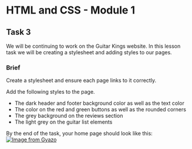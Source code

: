# HTML and CSS - Module 1

## Task 3

We will be continuing to work on the Guitar Kings website. In this lesson task we will be creating a stylesheet and adding styles to our pages.

### Brief

Create a stylesheet and ensure each page links to it correctly.

Add the following styles to the page.
- The dark header and footer background color as well as the text color
- The color on the red and green buttons as well as the rounded corners
- The grey background on the reviews section
- The light grey on the guitar list elements

By the end of the task, your home page should look like this: 
[![Image from Gyazo](https://i.gyazo.com/308ec66c3776df79a33ce572f48eadfa.gif)](https://gyazo.com/308ec66c3776df79a33ce572f48eadfa)
